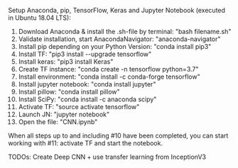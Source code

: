 Setup Anaconda, pip, TensorFlow, Keras and Jupyter Notebook (executed in Ubuntu 18.04 LTS):

1.  Download Anaconda & install the .sh-file by terminal:          "bash filename.sh"
2.  Validate installation, start AnacondaNavigator:                "anaconda-navigator"
3.  Install pip depending on your Python Version:                  "conda install pip3"
4.  Install TF:                                                    "pip3 install --upgrade tensorflow"
5.  Install keras: 	                                               "pip3 install Keras"
6.  Create TF instance:                                            "conda create -n tensorflow python=3.7"
7.  Install environment:                                           "conda install -c conda-forge tensorflow"
8.  Install jupyter notebook:                                      "conda install jupyter"
9.  Install pillow:                                                "conda install pillow"
10. Install SciPy:                                                 "conda install -c anaconda scipy"
11. Activate TF:                                                   "source activate tensorflow"
12. Launch JN:                                                     "jupyter notebook"
13. Open the file:                                                 "CNN.ipynb"

When all steps up to and including #10 have been completed, you can start working with #11: activate TF and start the notebook.

TODOs: Create Deep CNN + use transfer learning from InceptionV3
